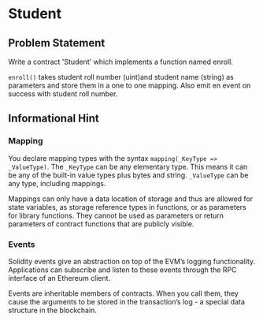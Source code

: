# Student
## Problem Statement

Write a contract 'Student' which implements a function named enroll.

`enroll()` takes student roll number (uint)and student name (string) as parameters and store them in a one to one mapping. Also emit en event on success with student roll number.

## Informational Hint

### Mapping
You declare mapping types with the syntax `mapping(_KeyType => _ValueType)`. The `_KeyType` can be any elementary type. This means it can be any of the built-in value types plus bytes and string. `_ValueType` can be any type, including mappings.

Mappings can only have a data location of storage and thus are allowed for state variables, as storage reference types in functions, or as parameters for library functions. They cannot be used as parameters or return parameters of contract functions that are publicly visible.

### Events
Solidity events give an abstraction on top of the EVM’s logging functionality. Applications can subscribe and listen to these events through the RPC interface of an Ethereum client.

Events are inheritable members of contracts. When you call them, they cause the arguments to be stored in the transaction’s log - a special data structure in the blockchain.

